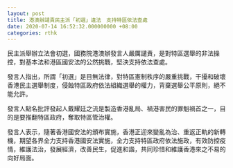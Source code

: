 ```yaml
---
layout: post
title: 港澳辦譴責民主派「初選」違法　支持特區依法查處
date: 2020-07-14 16:52:32.000000000 +08:00
categories: rthk
---
```


民主派舉辦立法會初選，國務院港澳辦發言人嚴厲譴責，是對特區選舉的非法操控，對基本法和港區國安法的公然挑戰，堅決支持依法查處。

發言人指出，所謂「初選」是目無法律，對特區憲制秩序的嚴重挑戰，干擾和破壞香港民主選舉制度，侵蝕特區政府依法組織選舉的權力，背棄選舉公平原則，絕不能允許。

發言人點名批評發起人戴耀廷之流是製造香港亂局、禍港害民的罪魁禍首之一，目的是要推翻特區政府，奪取特區管治權。

發言人表示，隨著香港國安法的頒布實施，香港正迎來變亂為治、重返正軌的新轉機，期望各界全力支持香港國安法實施，全力支持特區政府依法施政，有效防控疫情，維護法治，發展經濟，改善民生，促進和諧，共同珍惜和維護香港來之不易的向好局面。
